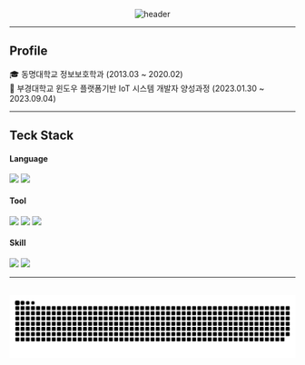 <div align="center">
 
![header](https://capsule-render.vercel.app/api?type=waving&color=auto&height=200&section=header&text=Welcome&fontSize=60&animation=fadeIn&fontAlignY=38&desc=AhnJeongJae's%20GitHub%20Profile&descAlignY=51&descAlign=62)
</div>

--- 
## Profile
:mortar_board: 동명대학교 정보보호학과 (2013.03 ~ 2020.02) <br/>
:book: 부경대학교 윈도우 플랫폼기반 IoT 시스템 개발자 양성과정 (2023.01.30 ~ 2023.09.04)

---
## Teck Stack

#### Language
<img src="https://img.shields.io/badge/-C%23-1159CC?style=flat&logo=Csharp&logoColor=white"> <img src="https://img.shields.io/badge/python-FABC0C?style=flat&logo=python&logoColor=white"> 
 


#### Tool
<img src="https://img.shields.io/badge/visualstudio-5C2D91?style=flat&logo=visualstudio&logoColor=white"> <img src="https://img.shields.io/badge/visualstudiocode-007ACC?style=flat&logo=visualstudiocode&logoColor=white"> <img src="https://img.shields.io/badge/mysql-4479A1?style=flat&logo=mysql&logoColor=white">

#### Skill
<img src="https://img.shields.io/badge/raspberrypi-A22846?style=flat&logo=raspberrypi&logoColor=white"> <img src="https://img.shields.io/badge/-asp.net-000000?style=flat&logo=dotnet&logoColor=white">
</br>

---

</br>
<img src="https://raw.githubusercontent.com/Platane/snk/output/github-contribution-grid-snake.svg" />
